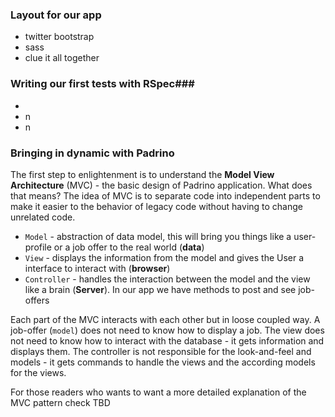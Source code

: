 ### Layout for our app ###

- twitter bootstrap
- sass
- clue it all together


### Writing our first tests with RSpec###

-
- n
- n


### Bringing in dynamic with Padrino ###

The first step to enlightenment is to understand the **Model View Architecture** (MVC) - the basic design
of Padrino application. What does that means? The idea of MVC is to separate code into independent
parts to make it easier to the behavior of legacy code without having to change unrelated code.

- `Model` - abstraction of data model, this will bring you things like a user-profile or a job offer
  to the real world (**data**)
- `View` - displays the information from the model and gives the User a interface to interact with
  (**browser**)
- `Controller` - handles the interaction between the model and the view like a brain (**Server**). In our app we
  have methods to post and see job-offers

Each part of the MVC interacts with each other but in loose coupled way. A job-offer (`model`) does
not need to know how to display a job. The view does not need to know how to interact with the
database - it gets information and displays them. The controller is not responsible for the
look-and-feel and models - it gets commands to handle the views and the according models for the
views.

For those readers who wants to want a more detailed explanation of the MVC pattern check TBD


